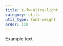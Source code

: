 ```yaml
---
title: s-fw-ultra-light
category: utils
util_type: font-weight
order: 110
---
```

<p class="s-fw-ultra-light">Example text</p>